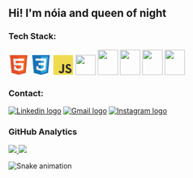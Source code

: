 ## Hi! I'm nóia and queen of night

###  Tech Stack:

<div>
    <img alt="HTML5 icon" height="40" width="40" src="https://raw.githubusercontent.com/devicons/devicon/master/icons/html5/html5-original.svg" />
    <img alt="CSS3 icon" height="40" width="40" src="https://raw.githubusercontent.com/devicons/devicon/master/icons/css3/css3-original.svg" />
    <img alt="JavaScript icon" height="40" width="40" src="https://raw.githubusercontent.com/devicons/devicon/master/icons/javascript/javascript-original.svg" />
    <img height="40" width="40" src="https://cdn.jsdelivr.net/gh/devicons/devicon/icons/nodejs/nodejs-original-wordmark.svg" />
    <img height="50" width="40" src="https://cdn.jsdelivr.net/gh/devicons/devicon/icons/java/java-original-wordmark.svg" />
    <img height="50" width="40" src="https://cdn.jsdelivr.net/gh/devicons/devicon/icons/mysql/mysql-original-wordmark.svg" />
    <img height="50" width="40" src="https://cdn.jsdelivr.net/gh/devicons/devicon/icons/python/python-original-wordmark.svg" />
    <img height="50" width="40" src="https://cdn.jsdelivr.net/gh/devicons/devicon/icons/github/github-original-wordmark.svg" />

</div>

### Contact:

<div>
    <a href="/https://www.linkedin.com/in/will-gustavo-dantas-adolpho-54532922b/" target="_blank"><img alt ="Linkedin logo" src="https://img.shields.io/badge/LinkedIn-0077B5?style=for-the-badge&logo=linkedin&logoColor=white%22/%3E"></a>
    <a href="mailto:willgustavodantasadolpho@gmail.com" target="_blank"><img alt ="Gmail logo" src="https://img.shields.io/badge/Gmail-D14836?style=for-the-badge&logo=gmail&logoColor=white%22/%3E"></a>
    <a href="h" target="_blank"><img alt ="Instagram logo" src="https://img.shields.io/badge/Instagram-E4405F?style=for-the-badge&logo=instagram&logoColor=white%22/%3E"></a>
</div>

### GitHub Analytics

<div>
    <a href="https://github.com/willgustavo1234">
       <img height="180em" src="https://github-readme-stats.vercel.app/api?username=EwertonLima2002&show_icons=true&theme=cobalt">
       <img height="180em" src="https://github-readme-stats.vercel.app/api/top-langs/?username=EwertonLima2002&theme=cobalt&layout=compact&langs_count=8%22/%3E">
    </a>
</div>

![Snake animation](https://github.com/EwertonLima2002/EwertonLima2002/blob/output/github-contribution-grid-snake.svg)
